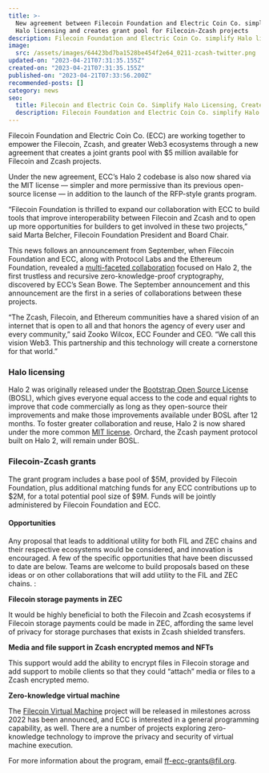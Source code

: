 ```yaml
---
title: >-
  New agreement between Filecoin Foundation and Electric Coin Co. simplifies
  Halo licensing and creates grant pool for Filecoin-Zcash projects
description: Filecoin Foundation and Electric Coin Co. simplify Halo licensing and establish a $5 million joint grants pool for Filecoin and Zcash projects.
image:
  src: /assets/images/64423bd7ba1528be454f2e64_0211-zcash-twitter.png
updated-on: "2023-04-21T07:31:35.155Z"
created-on: "2023-04-21T07:31:35.155Z"
published-on: "2023-04-21T07:33:56.200Z"
recommended-posts: []
category: news
seo:
  title: Filecoin and Electric Coin Co. Simplify Halo Licensing, Create Joint Grants Pool
  description: Filecoin Foundation and Electric Coin Co. simplify Halo licensing and establish a $5 million joint grants pool for Filecoin and Zcash projects.
---
```


Filecoin Foundation and Electric Coin Co. (ECC) are working together to empower the Filecoin, Zcash, and greater Web3 ecosystems through a new agreement that creates a joint grants pool with $5 million available for Filecoin and Zcash projects.

Under the new agreement, ECC’s Halo 2 codebase is also now shared via the MIT license — simpler and more permissive than its previous open-source license — in addition to the launch of the RFP-style grants program.

“Filecoin Foundation is thrilled to expand our collaboration with ECC to build tools that improve interoperability between Filecoin and Zcash and to open up more opportunities for builders to get involved in these two projects,” said Marta Belcher, Filecoin Foundation President and Board Chair.

This news follows an announcement from September, when Filecoin Foundation and ECC, along with Protocol Labs and the Ethereum Foundation, revealed a [multi-faceted collaboration](https://electriccoin.co/blog/ethereum-zcash-filecoin-collab/) focused on Halo 2, the first trustless and recursive zero-knowledge-proof cryptography, discovered by ECC’s Sean Bowe. The September announcement and this announcement are the first in a series of collaborations between these projects.

“The Zcash, Filecoin, and Ethereum communities have a shared vision of an internet that is open to all and that honors the agency of every user and every community,” said Zooko Wilcox, ECC Founder and CEO. “We call this vision Web3. This partnership and this technology will create a cornerstone for that world.”

### Halo licensing

Halo 2 was originally released under the [Bootstrap Open Source License](https://electriccoin.co/blog/introducing-tgppl-a-radically-new-type-of-open-source-license/) (BOSL), which gives everyone equal access to the code and equal rights to improve that code commercially as long as they open-source their improvements and make those improvements available under BOSL after 12 months. To foster greater collaboration and reuse, Halo 2 is now shared under the more common [MIT license](https://en.wikipedia.org/wiki/MIT_License). Orchard, the Zcash payment protocol built on Halo 2, will remain under BOSL.

### Filecoin-Zcash grants

The grant program includes a base pool of $5M, provided by Filecoin Foundation, plus additional matching funds for any ECC contributions up to $2M, for a total potential pool size of $9M. Funds will be jointly administered by Filecoin Foundation and ECC.

#### Opportunities

Any proposal that leads to additional utility for both FIL and ZEC chains and their respective ecosystems would be considered, and innovation is encouraged. A few of the specific opportunities that have been discussed to date are below. Teams are welcome to build proposals based on these ideas or on other collaborations that will add utility to the FIL and ZEC chains. :

**Filecoin storage payments in ZEC**

It would be highly beneficial to both the Filecoin and Zcash ecosystems if Filecoin storage payments could be made in ZEC, affording the same level of privacy for storage purchases that exists in Zcash shielded transfers.

**Media and file support in Zcash encrypted memos and NFTs**

This support would add the ability to encrypt files in Filecoin storage and add support to mobile clients so that they could “attach” media or files to a Zcash encrypted memo.

**Zero-knowledge virtual machine**

The [Filecoin Virtual Machine](https://fvm.filecoin.io/) project will be released in milestones across 2022 has been announced, and ECC is interested in a general programming capability, as well. There are a number of projects exploring zero-knowledge technology to improve the privacy and security of virtual machine execution.

For more information about the program, email [ff-ecc-grants@fil.org](mailto:ff-ecc-grants@fil.org).
